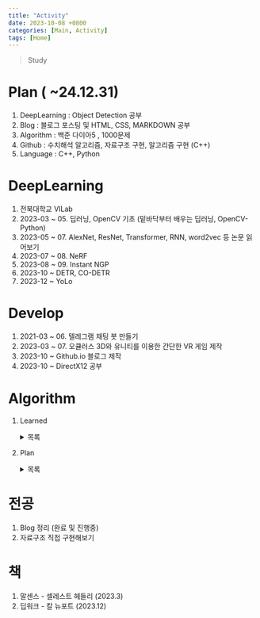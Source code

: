```yaml
---
title: "Activity"
date: 2023-10-08 +0800
categories: [Main, Activity]
tags: [Home]
---
```


> Study 

# Plan ( ~24.12.31)
1. DeepLearning : Object Detection 공부
2. Blog : 블로그 포스팅 및 HTML, CSS, MARKDOWN 공부
3. Algorithm : 백준 다이아5 , 1000문제 
4. Github : 수치해석 알고리즘, 자료구조 구현, 알고리즘 구현 (C++)
5. Language : C++, Python


# DeepLearning
1. 전북대학교 VILab
2. 2023-03 ~ 05. 딥러닝, OpenCV 기초 (밑바닥부터 배우는 딥러닝, OpenCV-Python)
3. 2023-05 ~ 07. AlexNet, ResNet, Transformer, RNN, word2vec 등 논문 읽어보기
4. 2023-07 ~ 08. NeRF 
5. 2023-08 ~ 09. Instant NGP
6. 2023-10 ~ DETR, CO-DETR
7. 2023-12 ~ YoLo

# Develop
1. 2021-03 ~ 06. 텔레그램 채팅 봇 만들기
2. 2023-03 ~ 07. 오큘러스 3D와 유니티를 이용한 간단한 VR 게임 제작
3. 2023-10 ~ Github.io 블로그 제작
4. 2023-10 ~ DirectX12 공부

# Algorithm
1. Learned 
    <details>
    <summary> 목록 </summary>
    <ul>
        <li> LCS </li>
        <li> LIS </li>
        <li> 백트래킹 </li>
        <li> 순열 조합 </li>
        <li> CCW </li>
        <li> Segment tree </li>
        <li> DP : + Tree Dp </li>
        <li> 비트마스킹 </li>
        <li> 그리디 </li>
        <li> 정렬 </li>
        <li> 이분 탐색 </li>
        <li> DFS, BFS </li>
        <li> 다익스트라, 벨만 포드, 플로이드 워셜 </li>
        <li> 분리 집합 </li>
        <li> 유니온 파인드 </li>
        <li> 분할 정복 : + 분할 정복을 이용한 거듭제곱, 피보나치수열 </li>
        <li> 에라토스테네스의 체 </li>
        <li> 재귀 </li>
        <li> MST (최소 스패닝 트리, 최소 신장 트리) </li>
        <li> 위상 정렬 </li>
        <li> 유클리드 호제법 </li>
        <li> 자료구조 : 큐, 스택, 우선순위 큐, 덱, 셋, 맵 </li>
        <li> 슬라이딩 윈도우 </li>
        <li> 누적합 </li>
        <li> 투 포인터 </li>
        <li> Meet in the Middle </li>
        <li> O(n) LCA (최소 공통 조상) </li>
        <li> KMP </li>
        <li> Red-Black tree </li>
    </ul>
    </details>

2. Plan 
    <details>
    <summary> 목록 </summary>
    <ul>
        <li> log(n) LCA </li>
        <li> fenwick tree </li>
        <li> 이분 매칭 </li>
        <li> 게임 이론 & 스프라그 그런디 </li>
        <li> 해싱 </li>
        <li> 트라이 </li>
        <li> 모듈러 곱셈 역원, 오일러 피, 확장 유클리드 호제법, 중국인 나머지 정리 </li>
        <li> 플로우 </li>
    </ul>
    </details>

# 전공
1. Blog 정리 (완료 및 진행중)
2. 자료구조 직접 구현해보기

# 책
1. 말센스 - 셀레스트 헤들리 (2023.3)
2. 딥워크 - 칼 뉴포트 (2023.12)